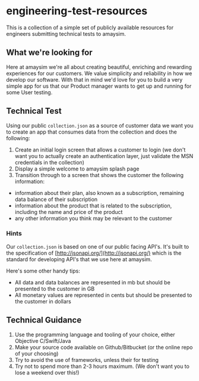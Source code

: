 # engineering-test-resources


This is a collection of a simple set of publicly available resources for engineers submitting technical tests to amaysim.


## What we're looking for
Here at amaysim we're all about creating beautiful, enriching and rewarding experiences for our customers. We value simplicity and reliability in how we develop our software. With that in mind we'd love for you to build a very simple app for us that our Product manager wants to get up and running for some User testing.


## Technical Test

Using our public `collection.json` as a source of customer data we want you to create an app that consumes data from the collection and does the following:

1. Create an initial login screen that allows a customer to login (we don't want you to actually create an authentication layer, just validate the MSN credentials in the collection)
2. Display a simple welcome to amaysim splash page
3. Transition through to a screen that shows the customer the following information:
  * information about their plan, also known as a subscription,
remaining data balance of their subscription
  * information about the product that is related to the subscription, including the name and price of the product
  * any other information you think may be relevant to the customer

### Hints

Our `collection.json` is based on one of our public facing API's. It's built to the specification of [http://jsonapi.org/](http://jsonapi.org/) which is the standard for developing API's that we use here at amaysim.

Here's some other handy tips:
* All data and data balances are represented in mb but should be presented to the customer in GB
* All monetary values are represented in cents but should be presented to the customer in dollars

## Technical Guidance

1. Use the programming language and tooling of your choice, either Objective C/Swift/Java
2. Make your source code available on Github/Bitbucket (or the online repo of your choosing)
3. Try to avoid the use of frameworks, unless their for testing
4. Try not to spend more than 2-3 hours maximum. (We don't want you to lose a weekend over this!)
